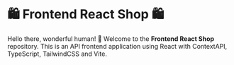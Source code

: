 # 🛍️ Frontend React Shop 🛍️

Hello there, wonderful human! 👋 Welcome to the **Frontend React Shop** repository. This is an API frontend application using React with ContextAPI, TypeScript, TailwindCSS and Vite.
